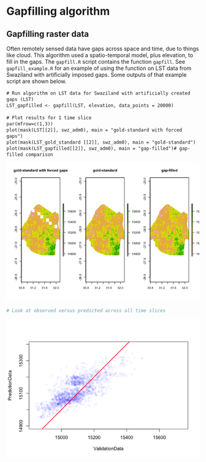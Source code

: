Gapfilling algorithm
================

Gapfilling raster data
----------------------

Often remotely sensed data have gaps across space and time, due to things like cloud. This algorithm used a spatio-temporal model, plus elevation, to fill in the gaps. The `gapfill.R` script contains the function `gapfill`. See `gapfill_example.R` for an example of using the function on LST data from Swaziland with artificially imposed gaps. Some outputs of that example script are shown below.



``` 
# Run algorithm on LST data for Swaziland with artificially created gaps (LST)
LST_gapfilled <- gapfill(LST, elevation, data_points = 20000)

# Plot results for 1 time slice
par(mfrow=c(1,3))
plot(mask(LST[[2]], swz_adm0), main = "gold-standard with forced gaps")
plot(mask(LST_gold_standard [[2]], swz_adm0), main = "gold-standard")
plot(mask(LST_gapfilled[[2]], swz_adm0), main = "gap-filled")# gap-filled comparison
```

![](gapfill_example_files/figure-markdown_github/unnamed-chunk-2-1.png)

``` r
# Look at observed versus predicted across all time slices
```

![](gapfill_example_files/figure-markdown_github/unnamed-chunk-3-1.png)
